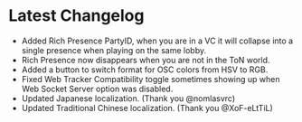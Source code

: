 ﻿# Latest Changelog

- Added Rich Presence PartyID, when you are in a VC it will collapse into a single presence when playing on the same lobby.
- Rich Presence now disappears when you are not in the ToN world.
- Added a button to switch format for OSC colors from HSV to RGB.
- Fixed Web Tracker Compatibility toggle sometimes showing up when Web Socket Server option was disabled.
- Updated Japanese localization. (Thank you @nomlasvrc)
- Updated Traditional Chinese localization. (Thank you @XoF-eLtTiL)
